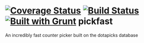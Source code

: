 [![Coverage Status](https://coveralls.io/repos/jmaxxz/pickfast/badge.png)](https://coveralls.io/r/jmaxxz/pickfast)
[![Build Status](https://travis-ci.org/jmaxxz/pickfast.png?branch=master)](https://travis-ci.org/jmaxxz/pickfast)
[![Built with Grunt](https://cdn.gruntjs.com/builtwith.png)](http://gruntjs.com/)
pickfast
========

An incredibly fast counter picker built on the dotapicks database
